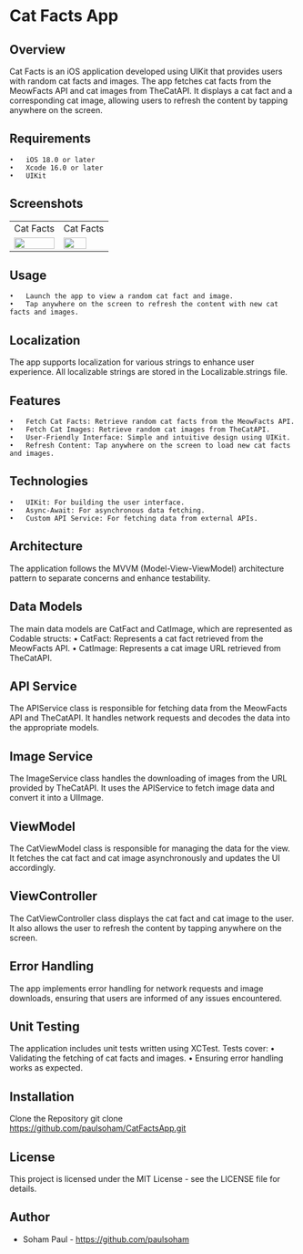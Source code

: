 #  Cat Facts App

##  Overview
Cat Facts is an iOS application developed using UIKit that provides users with random cat facts and images. The app fetches cat facts from the MeowFacts API and cat images from TheCatAPI. It displays a cat fact and a corresponding cat image, allowing users to refresh the content by tapping anywhere on the screen.
##  Requirements
	•	iOS 18.0 or later
	•	Xcode 16.0 or later
	•	UIKit

##  Screenshots
<table> <tr> <td>Cat Facts</td> <td>Cat Facts</td> </tr> <tr> <td><img src="https://example.com/cat_facts_image" width=100% height=100%></td> <td><img src="https://example.com/cat_image" width=75% height=75%></td> </tr> </table>

##  Usage
	•	Launch the app to view a random cat fact and image.
	•	Tap anywhere on the screen to refresh the content with new cat facts and images.

##  Localization
The app supports localization for various strings to enhance user experience. All localizable strings are stored in the Localizable.strings file.
##  Features
	•	Fetch Cat Facts: Retrieve random cat facts from the MeowFacts API.
	•	Fetch Cat Images: Retrieve random cat images from TheCatAPI.
	•	User-Friendly Interface: Simple and intuitive design using UIKit.
	•	Refresh Content: Tap anywhere on the screen to load new cat facts and images.

##  Technologies
	•	UIKit: For building the user interface.
	•	Async-Await: For asynchronous data fetching.
	•	Custom API Service: For fetching data from external APIs.

##  Architecture
The application follows the MVVM (Model-View-ViewModel) architecture pattern to separate concerns and enhance testability.

##  Data Models
The main data models are CatFact and CatImage, which are represented as Codable structs:
	•	CatFact: Represents a cat fact retrieved from the MeowFacts API.
	•	CatImage: Represents a cat image URL retrieved from TheCatAPI.

##  API Service
The APIService class is responsible for fetching data from the MeowFacts API and TheCatAPI. It handles network requests and decodes the data into the appropriate models.

##  Image Service
The ImageService class handles the downloading of images from the URL provided by TheCatAPI. It uses the APIService to fetch image data and convert it into a UIImage.

##  ViewModel
The CatViewModel class is responsible for managing the data for the view. It fetches the cat fact and cat image asynchronously and updates the UI accordingly.

##  ViewController
The CatViewController class displays the cat fact and cat image to the user. It also allows the user to refresh the content by tapping anywhere on the screen.
##  Error Handling
The app implements error handling for network requests and image downloads, ensuring that users are informed of any issues encountered.

##  Unit Testing
The application includes unit tests written using XCTest. Tests cover:
	•	Validating the fetching of cat facts and images.
	•	Ensuring error handling works as expected.

##  Installation
Clone the Repository
git clone https://github.com/paulsoham/CatFactsApp.git

##  License
This project is licensed under the MIT License - see the LICENSE file for details.

##  Author
* Soham Paul - https://github.com/paulsoham
